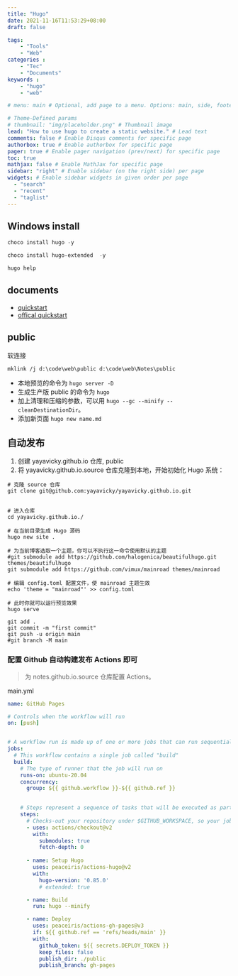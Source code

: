 ```yaml
---
title: "Hugo"
date: 2021-11-16T11:53:29+08:00
draft: false

tags: 
    - "Tools"
    - "Web"
categories :                             
    - "Tec"
    - "Documents"
keywords :                                 
    - "hugo"
    - "web"

# menu: main # Optional, add page to a menu. Options: main, side, footer

# Theme-Defined params
# thumbnail: "img/placeholder.png" # Thumbnail image
lead: "How to use hugo to create a static website." # Lead text
comments: false # Enable Disqus comments for specific page
authorbox: true # Enable authorbox for specific page
pager: true # Enable pager navigation (prev/next) for specific page
toc: true 
mathjax: false # Enable MathJax for specific page
sidebar: "right" # Enable sidebar (on the right side) per page
widgets: # Enable sidebar widgets in given order per page
  - "search"
  - "recent"
  - "taglist"
---
```



## Windows install

```powershell
choco install hugo -y

choco install hugo-extended  -y

hugo help
```

## documents

+ [quickstart](https://www.gohugo.org/doc/overview/quickstart/)
+ [offical quickstart](https://gohugo.io/getting-started/quick-start/)

## public

软连接

```powershel
mklink /j d:\code\web\public d:\code\web\Notes\public
```

+ 本地预览的命令为 `hugo server -D`
+ 生成生产版 public 的命令为 `hugo`
+ 加上清理和压缩的参数，可以用 `hugo --gc --minify --cleanDestinationDir`。
+ 添加新页面 `hugo new name.md`

## 自动发布


1. 创建 yayavicky.github.io 仓库, public
2. 将 yayavicky.github.io.source 仓库克隆到本地，开始初始化 Hugo 系统：

```shell
# 克隆 source 仓库
git clone git@github.com:yayavicky/yayavicky.github.io.git


# 进入仓库
cd yayavicky.github.io./ 

# 在当前目录生成 Hugo 源码
hugo new site . 

# 为当前博客选取一个主题，你可以不执行这一命令使用默认的主题
#git submodule add https://github.com/halogenica/beautifulhugo.git themes/beautifulhugo 
git submodule add https://github.com/vimux/mainroad themes/mainroad

# 编辑 config.toml 配置文件，使 mainroad 主题生效
echo 'theme = "mainroad"' >> config.toml

# 此时你就可以运行预览效果
hugo serve

git add .
git commit -m "first commit"
git push -u origin main
#git branch -M main

```

### 配置 Github 自动构建发布 Actions 即可

>为 notes.github.io.source 仓库配置 Actions。


main.yml

```yaml
name: GitHub Pages

# Controls when the workflow will run
on: [push]


# A workflow run is made up of one or more jobs that can run sequentially or in parallel
jobs:
  # This workflow contains a single job called "build"
  build:
    # The type of runner that the job will run on
    runs-on: ubuntu-20.04
    concurrency:
      group: ${{ github.workflow }}-${{ github.ref }}
    

    # Steps represent a sequence of tasks that will be executed as part of the job
    steps:
      # Checks-out your repository under $GITHUB_WORKSPACE, so your job can access it
      - uses: actions/checkout@v2
        with:
          submodules: true
          fetch-depth: 0
          
      - name: Setup Hugo
        uses: peaceiris/actions-hugo@v2
        with:
          hugo-version: '0.85.0'
          # extended: true

      - name: Build
        run: hugo --minify

      - name: Deploy
        uses: peaceiris/actions-gh-pages@v3
        if: ${{ github.ref == 'refs/heads/main' }}
        with:
          github_token: ${{ secrets.DEPLOY_TOKEN }}
          keep_files: false
          publish_dir: ./public
          publish_branch: gh-pages
```